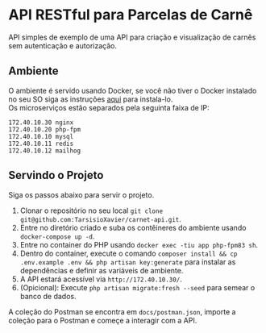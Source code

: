 # API RESTful para Parcelas de Carnê  
API simples de exemplo de uma API para criação e visualização de carnês sem autenticação e autorização.  

## Ambiente  
O ambiente é servido usando Docker, se você não tiver o Docker instalado no seu SO siga as instruções [aqui](https://docs.docker.com/get-started/get-docker/) para instala-lo.  
Os microserviços estão separados pela seguinta faixa de IP:  
```
172.40.10.30 nginx
172.40.10.20 php-fpm
172.40.10.10 mysql
172.40.10.11 redis
172.40.10.12 mailhog
```

## Servindo o Projeto  
Siga os passos abaixo para servir o projeto.  
1. Clonar o repositório no seu local `git clone git@github.com:TarsisioXavier/carnet-api.git`.  
2. Entre no diretório criado e suba os contêineres do ambiente usando `docker-compose up -d`.  
3. Entre no container do PHP usando `docker exec -tiu app php-fpm83 sh`.  
4. Dentro do container, execute o comando `composer install && cp .env.example .env && php artisan key:generate` para instalar as dependências e definir as variáveis de ambiente.  
5. A API estará acessível via `http://172.40.10.30/`.  
6. (Opicional): Execute `php artisan migrate:fresh --seed` para semear o banco de dados.  

A coleção do Postman se encontra em `docs/postman.json`, importe a coleção para o Postman e começe a interagir com a API.
